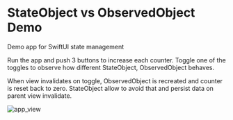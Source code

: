 # StateObject vs ObservedObject Demo
Demo app for SwiftUI state management

Run the app and push 3 buttons to increase each counter.
Toggle one of the toggles to observe how different StateObject, ObservedObject behaves.

When view invalidates on toggle, ObservedObject is recreated and counter is reset back to zero.
StateObject allow to avoid that and persist data on parent view invalidate.


![app_view](https://user-images.githubusercontent.com/32450732/137144638-d3f1800a-9edb-470d-8439-10e622254078.png)
